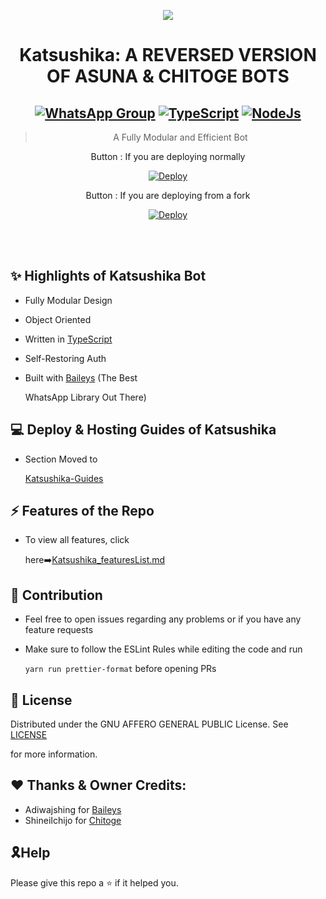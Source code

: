 <div align="center">

<a href='https://www.linkpicture.com/view.php?img=LPic62169991d23e711584403'><img src='https://www.linkpicture.com/q/Katsushika_1.jpeg' type='image'></a>



# **Katsushika: A REVERSED VERSION OF ASUNA & CHITOGE BOTS**

 ## [![WhatsApp Group](https://img.shields.io/badge/WhatsApp-25D366?style=for-the-badge&logo=whatsapp&logoColor=white)](https://chat.whatsapp.com/D1M6zr0tF7v2N30HfEJPdp) [![TypeScript](https://img.shields.io/badge/TypeScript-007ACC?style=for-the-badge&logo=typescript&logoColor=white)](https://www.typescriptlang.org/) [![NodeJs](https://img.shields.io/badge/Node.js-43853D?style=for-the-badge&logo=node.js&logoColor=white)](https://nodejs.org/en/)

> A Fully Modular and Efficient Bot <br>

 Button : If you are deploying normally



[![Deploy](https://www.herokucdn.com/deploy/button.png)](https://heroku.com/deploy?template=https://github.com/ife250/king-250)



Button : If you are deploying from a fork



[![Deploy](https://www.herokucdn.com/deploy/button.png)](https://heroku.com/deploy)


</div><br/>
<br/>

## ✨ Highlights of Katsushika Bot



-   Fully Modular Design

-   Object Oriented

-   Written in [TypeScript](https://www.typescriptlang.org/)

-   Self-Restoring Auth

-   Built with [Baileys](https://github.com/adiwajshing/baileys) (The Best

    WhatsApp Library Out There)



## 💻 Deploy & Hosting Guides of Katsushika



-   Section Moved to

    [Katsushika-Guides](https://github.com/Issa2001/Katsushika-guides/blob/main/README.md)



## ⚡ Features of the Repo



-   To view all features, click

    here➡️[Katsushika_featuresList.md](https://github.com/Issa2001/Katsushika/blob/main/Features.md)



## 🏅 Contribution



-   Feel free to open issues regarding any problems or if you have any feature requests

-   Make sure to follow the ESLint Rules while editing the code and run

    `yarn run prettier-format` before opening PRs



## 📄 License



Distributed under the GNU AFFERO GENERAL PUBLIC License. See [LICENSE](/LICENSE)

for more information.



## ❤ Thanks & Owner Credits:
-   Adiwajshing for [Baileys](https://github.com/adiwajshing/baileys)
-   ShineiIchijo for [Chitoge](https://github.com/ShinNouzen/Chitoge)



## 🎗Help

Please give this repo a ⭐ if it helped you.
